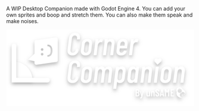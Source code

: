A WIP Desktop Companion made with Godot Engine 4. You can add your own sprites and boop and stretch them. You can also make them speak and make noises. 

![Image of Kirin Derg](arts/ui/Logo.png)
